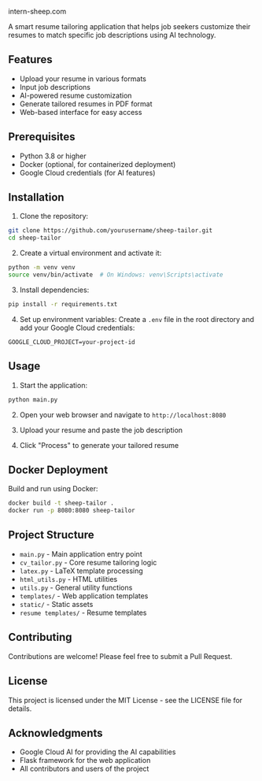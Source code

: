 intern-sheep.com 

A smart resume tailoring application that helps job seekers customize their resumes to match specific job descriptions using AI technology.

## Features

- Upload your resume in various formats
- Input job descriptions
- AI-powered resume customization
- Generate tailored resumes in PDF format
- Web-based interface for easy access

## Prerequisites

- Python 3.8 or higher
- Docker (optional, for containerized deployment)
- Google Cloud credentials (for AI features)

## Installation

1. Clone the repository:
```bash
git clone https://github.com/yourusername/sheep-tailor.git
cd sheep-tailor
```

2. Create a virtual environment and activate it:
```bash
python -m venv venv
source venv/bin/activate  # On Windows: venv\Scripts\activate
```

3. Install dependencies:
```bash
pip install -r requirements.txt
```

4. Set up environment variables:
Create a `.env` file in the root directory and add your Google Cloud credentials:
```
GOOGLE_CLOUD_PROJECT=your-project-id
```

## Usage

1. Start the application:
```bash
python main.py
```

2. Open your web browser and navigate to `http://localhost:8080`

3. Upload your resume and paste the job description

4. Click "Process" to generate your tailored resume

## Docker Deployment

Build and run using Docker:
```bash
docker build -t sheep-tailor .
docker run -p 8080:8080 sheep-tailor
```

## Project Structure

- `main.py` - Main application entry point
- `cv_tailor.py` - Core resume tailoring logic
- `latex.py` - LaTeX template processing
- `html_utils.py` - HTML utilities
- `utils.py` - General utility functions
- `templates/` - Web application templates
- `static/` - Static assets
- `resume templates/` - Resume templates

## Contributing

Contributions are welcome! Please feel free to submit a Pull Request.

## License

This project is licensed under the MIT License - see the LICENSE file for details.

## Acknowledgments

- Google Cloud AI for providing the AI capabilities
- Flask framework for the web application
- All contributors and users of the project
 

